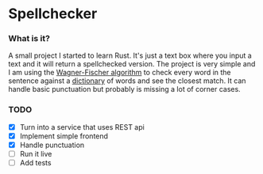 # Spellchecker

### What is it?

A small project I started to learn Rust. It's just a text box where you input a text and it will return a spellchecked version. The project is very simple and I am using the [Wagner-Fischer algorithm](https://en.wikipedia.org/wiki/Wagner%E2%80%93Fischer_algorithm) to check every word in the sentence against a [dictionary](./dictionary.txt) of words and see the closest match. It can handle basic punctuation but probably is missing a lot of corner cases.

### TODO

- [X] Turn into a service that uses REST api
- [X] Implement simple frontend
- [X] Handle punctuation
- [ ] Run it live
- [ ] Add tests